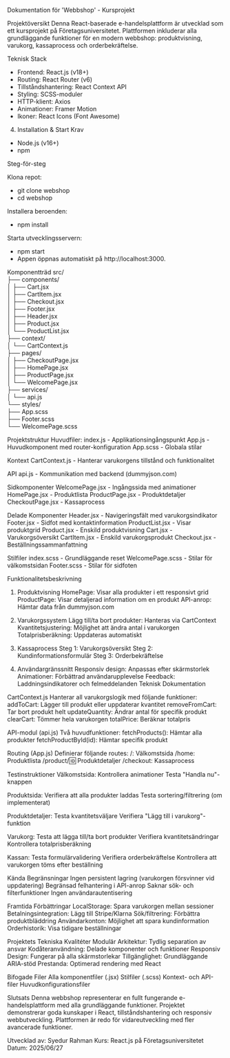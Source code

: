 Dokumentation för 'Webbshop' - Kursprojekt

Projektöversikt
Denna React-baserade e-handelsplattform är utvecklad som ett kursprojekt på Företagsuniversitetet. Plattformen inkluderar alla grundläggande funktioner för en modern webbshop: produktvisning, varukorg, kassaprocess och orderbekräftelse.

Teknisk Stack

- Frontend: React.js (v18+)
- Routing: React Router (v6)
- Tillståndshantering: React Context API
- Styling: SCSS-moduler
- HTTP-klient: Axios
- Animationer: Framer Motion
- Ikoner: React Icons (Font Awesome)

4. Installation & Start
   Krav

- Node.js (v16+)
- npm

Steg-för-steg

Klona repot:

- git clone webshop
- cd webshop

Installera beroenden:

- npm install

Starta utvecklingsservern:

- npm start
- Appen öppnas automatiskt på http://localhost:3000.

Komponentträd
src/  
├── components/  
│ ├── Cart.jsx  
│ ├── CartItem.jsx  
│ ├── Checkout.jsx  
│ ├── Footer.jsx  
│ ├── Header.jsx  
│ ├── Product.jsx  
│ └── ProductList.jsx  
├── context/  
│ └── CartContext.js  
├── pages/  
│ ├── CheckoutPage.jsx  
│ ├── HomePage.jsx  
│ ├── ProductPage.jsx  
│ └── WelcomePage.jsx  
├── services/  
│ └── api.js  
└── styles/  
 ├── App.scss  
 ├── Footer.scss  
 └── WelcomePage.scss

Projektstruktur
Huvudfiler:
index.js - Applikationsingångspunkt
App.js - Huvudkomponent med router-konfiguration
App.scss - Globala stilar

Kontext
CartContext.js - Hanterar varukorgens tillstånd och funktionalitet

API
api.js - Kommunikation med backend (dummyjson.com)

Sidkomponenter
WelcomePage.jsx - Ingångssida med animationer
HomePage.jsx - Produktlista
ProductPage.jsx - Produktdetaljer
CheckoutPage.jsx - Kassaprocess

Delade Komponenter
Header.jsx - Navigeringsfält med varukorgsindikator
Footer.jsx - Sidfot med kontaktinformation
ProductList.jsx - Visar produktgrid
Product.jsx - Enskild produktvisning
Cart.jsx - Varukorgsöversikt
CartItem.jsx - Enskild varukorgsprodukt
Checkout.jsx - Beställningssammanfattning

Stilfiler
index.scss - Grundläggande reset
WelcomePage.scss - Stilar för välkomstsidan
Footer.scss - Stilar för sidfoten

Funktionalitetsbeskrivning

1. Produktvisning
   HomePage: Visar alla produkter i ett responsivt grid
   ProductPage: Visar detaljerad information om en produkt
   API-anrop: Hämtar data från dummyjson.com

2. Varukorgssystem
   Lägg till/ta bort produkter: Hanteras via CartContext
   Kvantitetsjustering: Möjlighet att ändra antal i varukorgen
   Totalprisberäkning: Uppdateras automatiskt

3. Kassaprocess
   Steg 1: Varukorgsöversikt
   Steg 2: Kundinformationsformulär
   Steg 3: Orderbekräftelse

4. Användargränssnitt
   Responsiv design: Anpassas efter skärmstorlek
   Animationer: Förbättrad användarupplevelse
   Feedback: Laddningsindikatorer och felmeddelanden
   Teknisk Dokumentation

CartContext.js
Hanterar all varukorgslogik med följande funktioner:
addToCart: Lägger till produkt eller uppdaterar kvantitet
removeFromCart: Tar bort produkt helt
updateQuantity: Ändrar antal för specifik produkt
clearCart: Tömmer hela varukorgen
totalPrice: Beräknar totalpris

API-modul (api.js)
Två huvudfunktioner:
fetchProducts(): Hämtar alla produkter
fetchProductById(id): Hämtar specifik produkt

Routing (App.js)
Definierar följande routes:
/: Välkomstsida
/home: Produktlista
/product/:id: Produktdetaljer
/checkout: Kassaprocess

Testinstruktioner
Välkomstsida:
Kontrollera animationer
Testa "Handla nu"-knappen

Produktsida:
Verifiera att alla produkter laddas
Testa sortering/filtrering (om implementerat)

Produktdetaljer:
Testa kvantitetsväljare
Verifiera "Lägg till i varukorg"-funktion

Varukorg:
Testa att lägga till/ta bort produkter
Verifiera kvantitetsändringar
Kontrollera totalprisberäkning

Kassan:
Testa formulärvalidering
Verifiera orderbekräftelse
Kontrollera att varukorgen töms efter beställning

Kända Begränsningar
Ingen persistent lagring (varukorgen försvinner vid uppdatering)
Begränsad felhantering i API-anrop
Saknar sök- och filterfunktioner
Ingen användarautentisering

Framtida Förbättringar
LocalStorage: Spara varukorgen mellan sessioner
Betalningsintegration: Lägg till Stripe/Klarna
Sök/filtrering: Förbättra produktbläddring
Användarkonton: Möjlighet att spara kundinformation
Orderhistorik: Visa tidigare beställningar

Projektets Tekniska Kvalitéter
Modulär Arkitektur: Tydlig separation av ansvar
Kodåteranvändning: Delade komponenter och funktioner
Responsiv Design: Fungerar på alla skärmstorlekar
Tillgänglighet: Grundläggande ARIA-stöd
Prestanda: Optimerad rendering med React

Bifogade Filer
Alla komponentfiler (.jsx)
Stilfiler (.scss)
Kontext- och API-filer
Huvudkonfigurationsfiler

Slutsats
Denna webbshop representerar en fullt fungerande e-handelsplattform med alla grundläggande funktioner. Projektet demonstrerar goda kunskaper i React, tillståndshantering och responsiv webbutveckling. Plattformen är redo för vidareutveckling med fler avancerade funktioner.

Utvecklad av: Syedur Rahman
Kurs: React.js på Företagsuniversitetet
Datum: 2025/06/27
